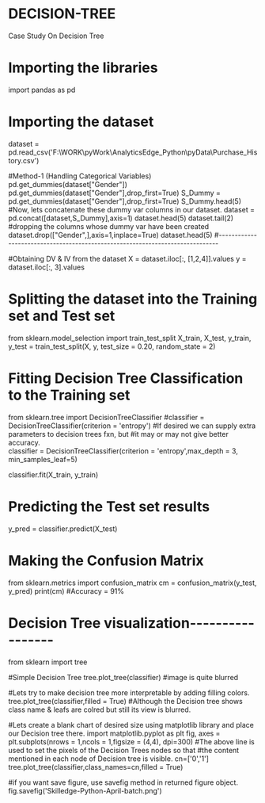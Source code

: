 # DECISION-TREE
Case Study On Decision Tree
# Importing the libraries
import pandas as pd

# Importing the dataset
dataset = pd.read_csv('F:\WORK\pyWork\AnalyticsEdge_Python\pyData\Purchase_History.csv')

#Method-1 (Handling Categorical Variables)
pd.get_dummies(dataset["Gender"])
pd.get_dummies(dataset["Gender"],drop_first=True)
S_Dummy = pd.get_dummies(dataset["Gender"],drop_first=True)
S_Dummy.head(5)
#Now, lets concatenate these dummy var columns in our dataset.
dataset = pd.concat([dataset,S_Dummy],axis=1)
dataset.head(5)
dataset.tail(2)
#dropping the columns whose dummy var have been created
dataset.drop(["Gender",],axis=1,inplace=True)
dataset.head(5)
#------------------------------------------------------------------------------

#Obtaining DV & IV from the dataset
X = dataset.iloc[:, [1,2,4]].values
y = dataset.iloc[:, 3].values

# Splitting the dataset into the Training set and Test set
from sklearn.model_selection import train_test_split
X_train, X_test, y_train, y_test = train_test_split(X, y, test_size = 0.20, random_state = 2)


# Fitting Decision Tree Classification to the Training set
from sklearn.tree import DecisionTreeClassifier
#classifier = DecisionTreeClassifier(criterion = 'entropy')
#If desired we can supply extra parameters to decision trees fxn, but 
#it may or may not give better accuracy.                                    
classifier = DecisionTreeClassifier(criterion = 'entropy',max_depth = 3, min_samples_leaf=5)

classifier.fit(X_train, y_train)

# Predicting the Test set results
y_pred = classifier.predict(X_test)

# Making the Confusion Matrix
from sklearn.metrics import confusion_matrix
cm = confusion_matrix(y_test, y_pred)
print(cm)
#Accuracy = 91%

# Decision Tree visualization-----------------
from sklearn import tree

#Simple Decision Tree
tree.plot_tree(classifier)
#image is quite blurred

#Lets try to make decision tree more interpretable by adding filling colors.
tree.plot_tree(classifier,filled = True)
#Although the Decision tree shows class name & leafs are colred but still its view is blurred.

#Lets create a blank chart of desired size using matplotlib library and place our Decision tree there.
import matplotlib.pyplot as plt
fig, axes = plt.subplots(nrows = 1,ncols = 1,figsize = (4,4), dpi=300)
#The above line is used to set the pixels of the Decision Trees nodes so that
#the content mentioned in each node of Decision tree is visible.
cn=['0','1']
tree.plot_tree(classifier,class_names=cn,filled = True)

#if you want save figure, use savefig method in returned figure object.
fig.savefig('Skilledge-Python-April-batch.png')
